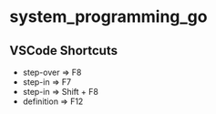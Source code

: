 # system_programming_go

## VSCode Shortcuts

* step-over =>	F8
* step-in	=> F7
* step-in	=> Shift + F8
* definition => F12